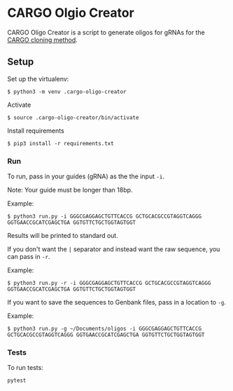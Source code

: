 # CARGO Olgio Creator

CARGO Oligo Creator is a script to generate oligos for gRNAs for the [CARGO cloning method](http://science.sciencemag.org/content/early/2018/01/24/science.aao3136/tab-figures-data).

## Setup

Set up the virtualenv:

```shell
$ python3 -m venv .cargo-oligo-creator
```

Activate

```shell
$ source .cargo-oligo-creator/bin/activate
```

Install requirements

```shell
$ pip3 install -r requirements.txt
```

### Run

To run, pass in your guides (gRNA) as the the input `-i`.

Note: Your guide must be longer than 18bp.

Example:

```shell
$ python3 run.py -i GGGCGAGGAGCTGTTCACCG GCTGCACGCCGTAGGTCAGGG GGTGAACCGCATCGAGCTGA GGTGTTCTGCTGGTAGTGGT
```

Results will be printed to standard out.

If you don't want the `|` separator and instead want the raw sequence, you can pass in `-r`.

Example:

```shell
$ python3 run.py -r -i GGGCGAGGAGCTGTTCACCG GCTGCACGCCGTAGGTCAGGG GGTGAACCGCATCGAGCTGA GGTGTTCTGCTGGTAGTGGT
```

If you want to save the sequences to Genbank files, pass in a location to `-g`.

Example:


```shell
$ python3 run.py -g ~/Documents/oligos -i GGGCGAGGAGCTGTTCACCG GCTGCACGCCGTAGGTCAGGG GGTGAACCGCATCGAGCTGA GGTGTTCTGCTGGTAGTGGT
```

### Tests

To run tests:

```shell
pytest
```
